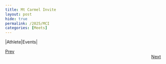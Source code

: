```yaml
---
title: Mt Carmel Invite
layout: post
hide: true
permalink: /2025/MCI
categories: [Meets]
---
```


|Athlete|Events|



<div style="text-align: left"> <a href="{{site.baseurl}}/2025/DN">Prev</a></div> 
<div style="text-align: right"> <a href="{{site.baseurl}}/2025/WBI">Next</a></div>